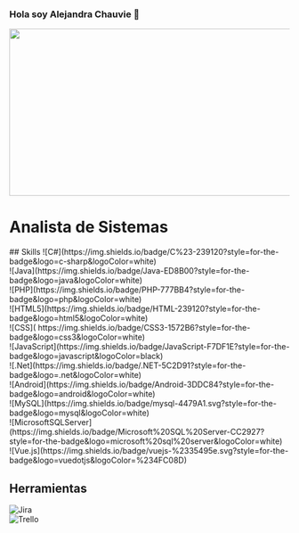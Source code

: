 ### Hola soy Alejandra Chauvie 👋

<!--
**alejandrachauvie/alejandrachauvie** is a ✨ _special_ ✨ repository because its `README.md` (this file) appears on your GitHub profile.

Here are some ideas to get you started:

- 🔭 I’m currently working on ...
- 🌱 I’m currently learning ...
- 👯 I’m looking to collaborate on ...
- 🤔 I’m looking for help with ...
- 💬 Ask me about ...
- 📫 How to reach me: ...
- 😄 Pronouns: ...
- ⚡ Fun fact: ...
-->
<div aling="center">
  <img src="https://get.wallhere.com/photo/3840x2400-px-colorful-cube-puzzles-reflection-Rubiks-Cube-simple-background-1345183.jpg" width="1000px" height="300px" />
  <h1> Analista de Sistemas</h1>
</div>
## Skills
![C#](https://img.shields.io/badge/C%23-239120?style=for-the-badge&logo=c-sharp&logoColor=white)<br>
![Java](https://img.shields.io/badge/Java-ED8B00?style=for-the-badge&logo=java&logoColor=white)<br>
![PHP](https://img.shields.io/badge/PHP-777BB4?style=for-the-badge&logo=php&logoColor=white)<br>
![HTML5](https://img.shields.io/badge/HTML-239120?style=for-the-badge&logo=html5&logoColor=white)<br>
![CSS]( https://img.shields.io/badge/CSS3-1572B6?style=for-the-badge&logo=css3&logoColor=white)<br>
![JavaScript](https://img.shields.io/badge/JavaScript-F7DF1E?style=for-the-badge&logo=javascript&logoColor=black)<br>
![.Net](https://img.shields.io/badge/.NET-5C2D91?style=for-the-badge&logo=.net&logoColor=white)<br>
![Android](https://img.shields.io/badge/Android-3DDC84?style=for-the-badge&logo=android&logoColor=white)<br>
![MySQL](https://img.shields.io/badge/mysql-4479A1.svg?style=for-the-badge&logo=mysql&logoColor=white)<br>
![MicrosoftSQLServer](https://img.shields.io/badge/Microsoft%20SQL%20Server-CC2927?style=for-the-badge&logo=microsoft%20sql%20server&logoColor=white)<br>
![Vue.js](https://img.shields.io/badge/vuejs-%2335495e.svg?style=for-the-badge&logo=vuedotjs&logoColor=%234FC08D)<br>


## Herramientas 
![Jira](https://img.shields.io/badge/jira-%230A0FFF.svg?style=for-the-badge&logo=jira&logoColor=white)<br>
![Trello](https://img.shields.io/badge/Trello-%23026AA7.svg?style=for-the-badge&logo=Trello&logoColor=white)<br>









